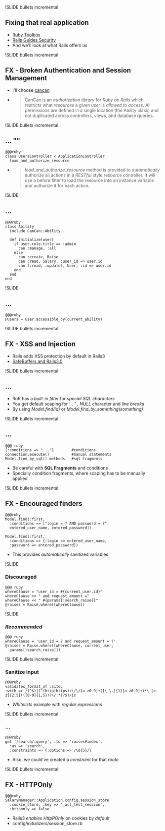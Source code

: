 !SLIDE bullets incremental
## Fixing that real application ##
* [Ruby Toolbox](http://ruby-toolbox.com/)
* [Rails Guides Security](http://guides.rubyonrails.org/security.html)
* And we'll look at what Rails offers us


!SLIDE bullets incremental
## FX - Broken Authentication and Session Management ##
* I'll choose [cancan](http://github.com/ryanb/cancan)
* > CanCan is an *authorization library* for *Ruby on Rails* which *restricts* what *resources* a given *user* is *allowed to access*. All permissions are defined in a single location (the Ability class) and not duplicated across controllers, views, and database queries. 


!SLIDE bullets incremental
## ... ""
    @@@ruby 
    class UsersController < ApplicationController
      load_and_authorize_resource

* > *load_and_authorize_resource* method is provided to *automatically* authorize all actions in a *RESTful* style resource controller. It will use a before filter to load the resource into an instance variable and authorize it for each action.


!SLIDE 
## ... ##
    @@@ruby 
    class Ability
      include CanCan::Ability

      def initialize(user)
        if user.role.title == :admin
          can :manage, :all
        else
          can :create, Raise
          can :read, Salary, :user_id => user.id
          can [:read, :update], User, :id => user.id
        end
      end
    end


!SLIDE
## ... ##
    @@@ruby
    @users = User.accessible_by(current_ability)


!SLIDE bullets incremental
## FX - XSS and Injection ##
* Rails adds XSS protection by default in Rails3
 * [SafeBuffers and Rails3.0](http://yehudakatz.com/2010/02/01/safebuffers-and-rails-3-0/)


!SLIDE bullets incremental
## ... ##
* RoR has a *built-in filter* for *special SQL characters*
 * You get default scaping for *’* , *"* , *NULL* character and *line breaks*
 * By using *Model.find(id)* or *Model.find_by_something(something)*


!SLIDE bullets incremental
## ... ##
    @@@ ruby
    (:conditions => "...")        #conditions
    connection.execute()          #manual statements
    Model.find_by_sql() methods   #sql fragments
* Be careful with **SQL Fragments** and conditions
 * Specially condition fragments, where scaping has to be manually applied


!SLIDE bullets incremental
## FX - Encouraged finders ##
    @@@ruby
    Model.find(:first, 
      :conditions => ["login = ? AND password = ?", 
      entered_user_name, entered_password])

    Model.find(:first, 
      :conditions => {:login => entered_user_name, 
      :password => entered_password})

* This provides *automatically* sanitized variables


!SLIDE
### **Discouraged** ###
    @@@ ruby
    whereClause = "user_id = #{current_user.id}" 
    whereClause << " and request_amount ="
    whereClause << " #{params[:search_raise]}"
    @raises = Raise.where([whereClause])


!SLIDE
### *Recommended* ###
    @@@ ruby
    whereClause = 'user_id = ? and request_amount = ?'
    @raises = Raise.where([whereClause, current_user, 
      params[:search_raise]])


!SLIDE bullets incremental
### Sanitize input ###
    @@@ruby
    validates_format_of :site, 
    :with => /(^$)|(^(http|https):\/\/[a-z0-9]+([\-\.]{1}[a-z0-9]+)*\.[a-z]{2,5}(([0-9]{1,5})?\/.*)?$)/ix
* *Whitelists* example with *regular expressions*


!SLIDE bullets incremental
### ... ###
    @@@ruby
    get '/search/:query', :to => 'raises#index', 
      :as => 'search', 
      :constraints => {:options => /\d{5}/}
* Also, we could've created a *constraint* for that *route*


!SLIDE bullets incremental
## FX - HTTPOnly ##
    @@@ruby
    SalaryManager::Application.config.session_store 
      :cookie_store, :key => '_acl_test_session', 
      :httponly => false

* Rails3 *enables HttpPOnly* on cookies by *default*
* config/initializers/session_store.rb
